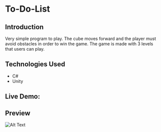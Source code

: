 # To-Do-List

## Introduction

Very simple program to play. The cube moves forward and the player must avoid obstacles in order to win the game. The game is made with 3 levels that users can play.
## Technologies Used
- C#
- Unity

## Live Demo: 

## Preview

![Alt Text](https://github.com/nestorjgc/Cubito-Unity-Game/blob/main/Pictures/Gif-maker.gif)
